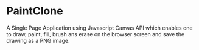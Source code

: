 # PaintClone
A Single Page Application using Javascript Canvas API which enables one to draw, paint, fill, brush ans erase on the browser screen and save the drawing as a PNG image. 
